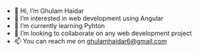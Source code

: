 - 👋 Hi, I’m Ghulam Haidar
- 👀 I’m interested in web development using Angular
- 🌱 I’m currently learning Pyhton
- 💞️ I’m looking to collaborate on any web development project
- 📫 You can reach me on ghulamhaidar6@gmail.com

<!---
ghulamhaidar13/ghulamhaidar13 is a ✨ special ✨ repository because its `README.md` (this file) appears on your GitHub profile.
You can click the Preview link to take a look at your changes.
--->
